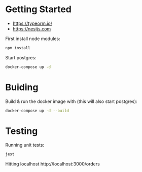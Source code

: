 # Getting Started

* https://typeorm.io/
* https://nestjs.com

First install node modules:

```bash
npm install
```

Start postgres:

```bash
docker-compose up -d
```

# Buiding

Build & run the docker image with (this will also start postgres):

```bash
docker-compose up -d --build
```

# Testing

Running unit tests:

```bash
jest
```

Hitting localhost http://localhost:3000/orders

